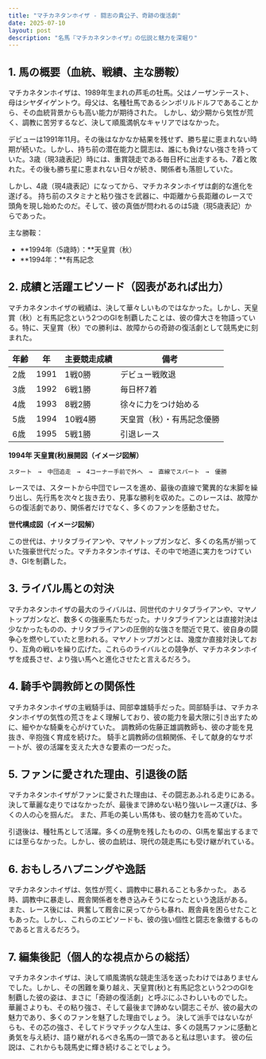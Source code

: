 ```yaml
---
title: "マチカネタンホイザ - 闘志の貴公子、奇跡の復活劇"
date: 2025-07-10
layout: post
description: "名馬『マチカネタンホイザ』の伝説と魅力を深堀り"
---
```


## 1. 馬の概要（血統、戦績、主な勝鞍）

マチカネタンホイザは、1989年生まれの芦毛の牡馬。父はノーザンテースト、母はシヤダイゲントウ。母父は、名種牡馬であるシンボリルドルフであることから、その血統背景からも高い能力が期待された。  しかし、幼少期から気性が荒く、調教に苦労するなど、決して順風満帆なキャリアではなかった。

デビューは1991年11月。その後はなかなか結果を残せず、勝ち星に恵まれない時期が続いた。しかし、持ち前の潜在能力と闘志は、誰にも負けない強さを持っていた。3歳（現3歳表記）時には、重賞競走である毎日杯に出走するも、7着と敗れた。その後も勝ち星に恵まれない日々が続き、関係者も落胆していた。

しかし、4歳（現4歳表記）になってから、マチカネタンホイザは劇的な進化を遂げる。  持ち前のスタミナと粘り強さを武器に、中距離から長距離のレースで頭角を現し始めたのだ。そして、彼の真価が問われるのは5歳（現5歳表記）からであった。

主な勝鞍：

* **1994年（5歳時）：**天皇賞（秋）
* **1994年：**有馬記念


## 2. 成績と活躍エピソード（図表があれば出力）

マチカネタンホイザの戦績は、決して華々しいものではなかった。しかし、天皇賞（秋）と有馬記念という2つのGIを制覇したことは、彼の偉大さを物語っている。特に、天皇賞（秋）での勝利は、故障からの奇跡の復活劇として競馬史に刻まれた。


| 年齢 | 年 | 主要競走成績 | 備考 |
|---|---|---|---|
| 2歳 | 1991 | 1戦0勝 | デビュー戦敗退 |
| 3歳 | 1992 | 6戦1勝 | 毎日杯7着 |
| 4歳 | 1993 | 8戦2勝 | 徐々に力をつけ始める |
| 5歳 | 1994 | 10戦4勝  | 天皇賞（秋）・有馬記念優勝 |
| 6歳 | 1995 | 5戦1勝 |  引退レース |


**1994年 天皇賞(秋)展開図（イメージ図解）**

```
スタート　→　中団追走　→　4コーナー手前で外へ　→　直線でスパート　→　優勝
```

レースでは、スタートから中団でレースを進め、最後の直線で驚異的な末脚を繰り出し、先行馬を次々と抜き去り、見事な勝利を収めた。このレースは、故障からの復活劇であり、関係者だけでなく、多くのファンを感動させた。


**世代構成図（イメージ図解）**

この世代は、ナリタブライアンや、マヤノトップガンなど、多くの名馬が揃っていた強豪世代だった。マチカネタンホイザは、その中で地道に実力をつけていき、GIを制覇した。


## 3. ライバル馬との対決

マチカネタンホイザの最大のライバルは、同世代のナリタブライアンや、マヤノトップガンなど、数多くの強豪馬たちだった。ナリタブライアンとは直接対決は少なかったものの、ナリタブライアンの圧倒的な強さを間近で見て、彼自身の闘争心を燃やしていたと思われる。マヤノトップガンとは、幾度か直接対決しており、互角の戦いを繰り広げた。これらのライバルとの競争が、マチカネタンホイザを成長させ、より強い馬へと進化させたと言えるだろう。


## 4. 騎手や調教師との関係性

マチカネタンホイザの主戦騎手は、岡部幸雄騎手だった。岡部騎手は、マチカネタンホイザの気性の荒さをよく理解しており、彼の能力を最大限に引き出すために、細やかな騎乗を心がけていた。  調教師の佐藤正雄調教師も、彼の才能を見抜き、辛抱強く育成を続けた。  騎手と調教師の信頼関係、そして献身的なサポートが、彼の活躍を支えた大きな要素の一つだった。


## 5. ファンに愛された理由、引退後の話

マチカネタンホイザがファンに愛された理由は、その闘志あふれる走りにある。決して華麗な走りではなかったが、最後まで諦めない粘り強いレース運びは、多くの人の心を掴んだ。  また、芦毛の美しい馬体も、彼の魅力を高めていた。

引退後は、種牡馬として活躍。多くの産駒を残したものの、GI馬を輩出するまでには至らなかった。しかし、彼の血統は、現代の競走馬にも受け継がれている。


## 6. おもしろハプニングや逸話

マチカネタンホイザは、気性が荒く、調教中に暴れることも多かった。  ある時、調教中に暴走し、厩舎関係者を巻き込みそうになったという逸話がある。  また、レース後には、興奮して厩舎に戻ってからも暴れ、厩舎員を困らせたこともあった。しかし、これらのエピソードも、彼の強い個性と闘志を象徴するものであると言えるだろう。


## 7. 編集後記（個人的な視点からの総括）

マチカネタンホイザは、決して順風満帆な競走生活を送ったわけではありませんでした。しかし、その困難を乗り越え、天皇賞(秋)と有馬記念という2つのGIを制覇した彼の姿は、まさに「奇跡の復活劇」と呼ぶにふさわしいものでした。  華麗さよりも、その粘り強さ、そして最後まで諦めない闘志こそが、彼の最大の魅力であり、多くのファンを魅了した理由でしょう。  決して派手ではないながらも、その芯の強さ、そしてドラマチックな人生は、多くの競馬ファンに感動と勇気を与え続け、語り継がれるべき名馬の一頭であると私は思います。  彼の伝説は、これからも競馬史に輝き続けることでしょう。
